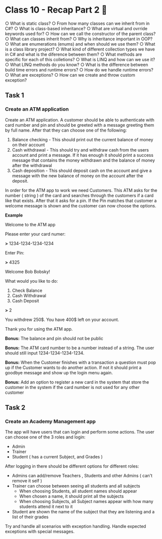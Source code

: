# Class 10 - Recap Part 2 📒

○ What is static class?
○ From how many classes can we inherit from in C#?
○ What is class-based inheritance?
○ What are virtual and ovrride keywords used for?
○ How can we call the constructor of the parent class?
○ What can classes inherit from?
○ Why is inheritance important in OOP?
○ What are enumerations (enums) and when should we use them? 
○ What is a class library project?
○ What kind of different collection types we have in C# and what is the diference between them?
○ What methods are specific for each of this colletions?
○ What is LINQ and how can we use it?
○ What LINQ methods do you know? 
○ What is the difference between build time errors and runtime errors?
○ How do we handle runtime errors?
○ What are exceptions?
○ How can we create and throw custom exception?

## Task 1
### Create an ATM application
Create an ATM application. A customer should be able to authenticate with card number and pin and should be greeted with a message greeting them by full name. After that they can choose one of the following:
1) Balance checking - This should print out the current balance of money on their account
2) Cash withdrawal - This should try and withdraw cash from the users account and print a message. If it has enough it should print a success message that contains the money withdrawn and the balance of money after the withdrawal  
3) Cash deposition - This should deposit cash on the account and give a message with the new balance of money on the account after the deposit.

In order for the ATM app to work we need Customers. This ATM asks for the number ( string ) of the card and searches through the customers if a card like that exists. After that it asks for a pin. If the Pin matches that customer a welcome message is shown and the customer can now choose the options.

**Example**

Welcome to the ATM app

Please enter your card numer:

**\>** 1234-1234-1234-1234

Enter Pin:

**\>** 4325

Welcome Bob Bobsky!

What would you like to do:

1) Check Balance
2) Cash Withdrawal
3) Cash Deposit

**\>** 2

You withdrew 250\$. You have 400\$ left on your account.

Thank you for using the ATM app.
 
**Bonus:** The balance and pin should not be public

**Bonus:** The ATM card number to be a number instead of a string. The user should still input 1234-1234-1234-1234.

**Bonus:** When the Customer finishes with a transaction a question must pop up if the Customer wants to do another action. If not it should print a goodbye message and show up the login menu again.

**Bonus:** Add an option to register a new card in the system that store the customer in the system if the card number is not used for any other customer

## Task 2
### Create an Academy Management app
The app will have users that can login and perform some actions.
The user can choose one of the 3 roles and login:
* Admin
* Trainer
* Student ( has a current Subject, and Grades )

After logging in there should be different options for different roles:
* Admins can add/remove Teachers , Students and other Admins ( can't remove it self )
* Trainer can choose between seeing all students and all subjects
	*	When choosing Students, all student names should appear
	*	When chosen a name, it should print all the subjects
	*  When choosing Subjects, all Subject names appear with how many students attend it next to it
* Student are shown the name of the subject that they are listening and a list of their grades

Try and handle all scenarios with exception handling. Handle expected exceptions with special messages.  
